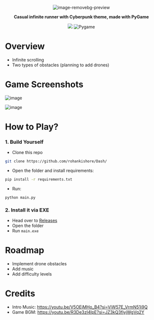 <div align="center">
  
![image-removebg-preview](https://github.com/user-attachments/assets/088ac7a8-1a54-4817-a842-1baeb1551baa)

<b> Casual infinite runner with Cyberpunk theme, made with PyGame </b>

<img src="https://img.shields.io/badge/python%20-%2314354C.svg?&style=for-the-badge&logo=python&logoColor=white"/>  ![Pygame](https://img.shields.io/badge/Pygame-EF3939?style=for-the-badge&logo=Pygame&logoColor=white)

</div>

# Overview
- Infinite scrolling
- Two types of obstacles (planning to add drones)

# Game Screenshots

![image](https://github.com/user-attachments/assets/b60b6749-fea9-44b2-b55d-00dd890ea346)

![image](https://github.com/user-attachments/assets/6449af85-6f4b-4714-899e-f4022515fbef)


# How to Play?

### 1. Build Yourself
- Clone this repo
```bash
git clone https://github.com/rohankishore/Dash/
```
- Open the folder and install requirements:
```bash
pip install -r requirements.txt
```

- Run:
```bash
python main.py
```

### 2. Install it via EXE
- Head over to [Releases](https://github.com/rohankishore/Dash/releases/)
- Open the folder
- Run `main.exe`

# Roadmap
- Implement drone obstacles
- Add music
- Add difficulty levels

# Credits
- Intro Music: https://youtu.be/V5OEjMHo_B4?si=ViW57E_VrmN51i9Q
- Game BGM: https://youtu.be/R3De3zI4IpE?si=JZ3kQ3fiyjWgVq2Y
